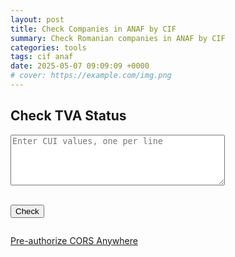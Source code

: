 ```yaml
---
layout: post
title: Check Companies in ANAF by CIF
summary: Check Romanian companies in ANAF by CIF
categories: tools
tags: cif anaf
date: 2025-05-07 09:09:09 +0000
# cover: https://example.com/img.png
---
```


<h2>Check TVA Status</h2>
<textarea
  id="cuiInput"
  rows="5"
  cols="40"
  placeholder="Enter CUI values, one per line"
></textarea>
<br /><br />

<button onclick="checkTva()">Check</button>

<div id="responseTable"></div>
<pre id="responseRaw"></pre>

<script>
  function checkTva() {
    const input = document.getElementById("cuiInput").value;
    const taxIds = input
      .split("\n")
      .map((line) => line.trim())
      .filter(Boolean);

    const today = new Date().toISOString().split("T")[0];

    const requestBody = taxIds.map((cui) => ({
      cui: parseInt(cui),
      data: today,
    }));

    const ANAF_API = "https://webservicesp.anaf.ro/api/PlatitorTvaRest/v9/tva";

    fetch(`https://cors-anywhere.herokuapp.com/${ANAF_API}`, {
      method: "POST",
      headers: {
        "Content-Type": "application/json",
      },
      body: JSON.stringify(requestBody),
    })
      .then((response) => response.json())
      .then((data) => {
        renderTable(data.found);
        document.getElementById("responseRaw").textContent = JSON.stringify(data, null, 2);
      })
      .catch((error) => {
        document.getElementById("responseTable").innerHTML =
          "<pre>Error: " + error + "</pre>";
      });
  }

  function cleanDenumire(denumire) {
    return denumire
      .replace(/S\.R\.L\./g, "SRL")
      .replace(/S\.R\.L/g, "SRL")
      .replace(/PERSOANĂ FIZICĂ AUTORIZATĂ/g, "PFA")
      .replace(/\./g, "");
  }

  function renderTable(results) {
    if (!results.length) {
      document.getElementById("responseTable").innerHTML =
        "<p>No data found.</p>";
      return;
    }

    let table = `
      <table border="1" cellspacing="0" cellpadding="5">
        <thead>
          <tr>
            <th>CUI</th>
            <th>Denumire</th>
            <th>Adresa</th>
            <th>TVA</th>
            <th>Data inregistrare TVA</th>
          </tr>
        </thead>
        <tbody>
    `;

    results.forEach((item) => {
      const general = item.date_generale;
      const tva = item.inregistrare_scop_Tva;
      const perioadaTVA = tva.perioade_TVA?.[0]?.data_inceput_ScpTVA || "-";

      const denumireCurata = cleanDenumire(general.denumire);

      table += `
        <tr>
          <td>${general.cui}</td>
          <td>${denumireCurata}</td>
          <td>${general.adresa}</td>
          <td>${tva.scpTVA ? "DA" : "NU"}</td>
          <td>${perioadaTVA}</td>
        </tr>
      `;
    });

    table += `</tbody></table>`;
    document.getElementById("responseTable").innerHTML = table;
  }
</script>


<a href="https://cors-anywhere.herokuapp.com/" target="_blank">Pre-authorize CORS Anywhere</a>
